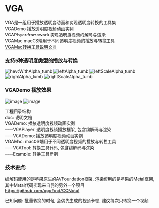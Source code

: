 # VGA
VGA是一组用于播放透明度动画和实现透明度转换的工具集</br>
VGADemo 播放透明度视频动画实例</br>
VGAPlayer.framework 实现透明度视频的解码与渲染</br>
VGAMac macOS端用于不同透明度视频的播放与转换工具</br>
[VGAMac转换工具说明文档](https://github.com/cgeffect/VGA/edit/master/README_MAC.md)

### 支持5种透明度类型的播放与转换
![hevcWithAlpha_tumb](https://user-images.githubusercontent.com/15692322/149148602-abb08f33-afce-48b9-b910-2e37299c3ad4.jpg)
![leftAlpha_tumb](https://user-images.githubusercontent.com/15692322/149148611-31eed18f-6f22-41b7-93a4-05c490f45bee.jpg)
![leftScaleAlpha_tumb](https://user-images.githubusercontent.com/15692322/149148620-53926931-47a9-4711-b0b3-c340da39735c.jpg)
![rightAlpha_tumb](https://user-images.githubusercontent.com/15692322/149148633-c4410baa-d597-4c6b-897c-86a49bf94af2.jpg)
![rightScaleAlpha_tumb](https://user-images.githubusercontent.com/15692322/149148643-69893395-f063-4a61-9460-ba337c206ddb.jpg)

### VGADemo 播放效果
![image](https://user-images.githubusercontent.com/15692322/149150758-a14f17ad-3562-42fe-8c3b-f0c2f0754a09.gif)
![image](https://user-images.githubusercontent.com/15692322/149150920-191b6c97-c68a-4df1-9b8b-0d66d4ef9a17.gif)

工程目录结构<br/>
doc: 说明文档<br/>
VGADemo: 播放透明度视频动画实例<br/>
----VGAPlayer: 透明度视频播放框架, 包含编解码与渲染<br/>
----VGADemo: 播放透明度视频动画实例<br/>
VGAMac: macOS端用于不同透明度视频的播放与转换工具<br/>
----VGATool: 转换工具代码, 包含编解码与渲染<br/>
----Example: 转换工具示例<br/>

### 技术要点:
编解码使用的是苹果原生的AVFoundation框架, 渲染使用的是苹果的Metal框架, 其中Metal代码实现来自我的另外一个项目 https://github.com/cgeffect/CGMetal

已知问题: 批量转换的时候, 会偶先生成的视频卡顿, 建议每次只转换一个视频
